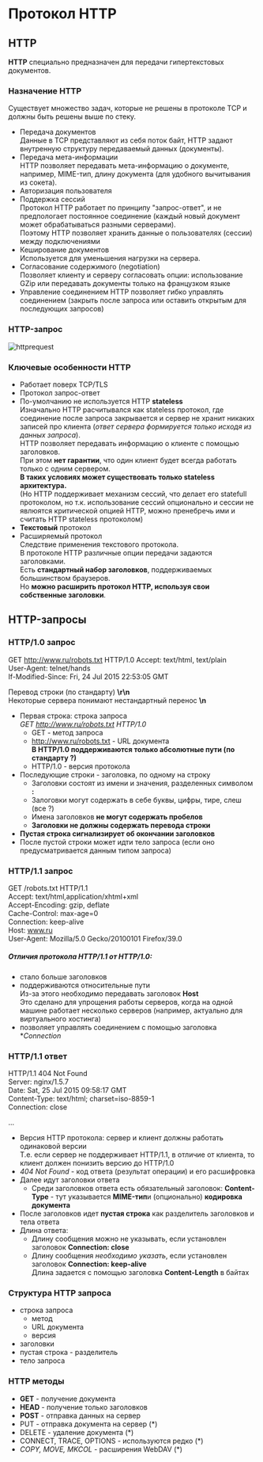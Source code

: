# Протокол HTTP

## HTTP
**HTTP** специально предназначен для передачи гипертекстовых документов.

### Назначение HTTP
Существует множество задач, которые не решены в протоколе TCP и должны быть решены выше по стеку.

* Передача документов  
  Данные в TCP представляют из себя поток байт, HTTP задают внутренную структуру передаваемый данных (документы).
* Передача мета-информации  
  HTTP позволяет передавать мета-информацию о документе, например, MIME-тип, длину документа (для удобного вычитывания из сокета).
* Авторизация пользователя
* Поддержка сессий  
  Протокол HTTP работает по принципу "запрос-ответ", и не предпологает постоянное соединение (каждый новый документ может обрабатываться разными серверами).  
  Поэтому HTTP позволяет хранить данные о пользователях (сессии) между подключениями
* Кеширование документов  
  Используется для уменьшения нагрузки на сервера.
* Согласование содержимого (negotiation)  
  Позволяет клиенту и серверу согласовать опции: использование GZip или передавать документы только на французком языке
* Управление соединением
  HTTP позволяет гибко управлять соединением (закрыть после запроса или оставить открытым для последующих запросов)
  
### HTTP-запрос
![httprequest](https://github.com/ilmen/tp-stepic/blob/master/lesson-6/pictures/netflow.png "Схема HTTP запроса")

### Ключевые особенности HTTP
* Работает поверх TCP/TLS
* Протокол запрос-ответ
* По-умолчанию не используется HTTP **stateless**  
  Изначально HTTP расчитывался как stateless протокол, где соединение после запроса закрывается и сервер не хранит никаких записей про клиента (*ответ сервера формируется только исходя из данных запроса*).  
  HTTP позволяет передавать информацию о клиенте с помощью заголовков.  
  При этом **нет гарантии**, что один клиент будет всегда работать только с одним сервером.  
  **В таких условиях может существовать только stateless архитектура.**  
  (Но HTTP поддерживает механизм сессий, что делает его statefull протоколом, но т.к. использование сессий опционально и сессии не явлюятся критической опцией HTTP, можно пренебречь ими и считать HTTP stateless протоколом) 
* **Текстовый** протокол
* Расширяемый протокол  
  Следствие применения текстового протокола.  
  В протоколе HTTP различные опции передачи задаются заголовками.  
  Есть **стандартный набор заголовков**, поддерживаемых большинством браузеров.  
  Но **можно расширить протокол HTTP, используя свои собственные заголовки**.

## HTTP-запросы
### HTTP/1.0 запрос
GET http://www.ru/robots.txt HTTP/1.0 
Accept: text/html, text/plain  
User-Agent: telnet/hands  
If-Modified-Since: Fri, 24 Jul 2015 22:53:05 GMT

Перевод строки (по стандарту) **\r\n**  
Некоторые сервера понимают нестандартный перенос **\n**

* Первая строка: строка запроса  
  *GET http://www.ru/robots.txt HTTP/1.0*
  * GET - метод запроса
  * http://www.ru/robots.txt - URL документа  
    **В HTTP/1.0 поддерживаются только абсолютные пути (по стандарту ?)**
  * HTTP/1.0 - версия протокола
* Последующие строки - заголовка, по одному на строку
  * Заголовки состоят из имени и значения, разделенных символом **:**
  * Залоговки могут содержать в себе буквы, цифры, тире, слеш (все ?)
  * Имена заголовков **не могут содержать пробелов**
  * **Заголовки не должны содержать перевода строки**
* **Пустая строка сигнализирует об окончании заголовков**
* После пустой строки может идти тело запроса (если оно предусматривается данным типом запроса)

### HTTP/1.1 запрос
GET /robots.txt HTTP/1.1  
Accept: text/html,application/xhtml+xml  
Accept-Encoding: gzip, deflate  
Cache-Control: max-age=0  
Connection: keep-alive  
Host: www.ru  
User-Agent: Mozilla/5.0 Gecko/20100101 Firefox/39.0  

##### Отличия протокола HTTP/1.1 от HTTP/1.0:
* стало больше заголовков
* поддерживаются относительные пути  
  Из-за этого необходимо передавать заголовок **Host**  
  Это сделано для упрощения работы серверов, когда на одной машине работает несколько серверов (например, актуально для виртуального хостинга)
* позволяет управлять соединением с помощью заголовка **Connection*

### HTTP/1.1 ответ
HTTP/1.1 404 Not Found  
Server: nginx/1.5.7  
Date: Sat, 25 Jul 2015 09:58:17 GMT  
Content-Type: text/html; charset=iso-8859-1  
Connection: close

<!DOCTYPE HTML PUBLIC "-//IETF//DTD HTML 2.0//EN">  
<HTML><HEAD>...

* Версия HTTP протокола: сервер и клиент должны работать одинаковой версии  
  Т.е. если сервер не поддерживает HTTP/1.1, в отличие от клиента, то клиент должен понизить версию до HTTP/1.0
* *404 Not Found* - код ответа (результат операции) и его расшифровка
* Далее идут заголовки ответа
  * Среди заголовков ответа есть обязательный заголовок: **Content-Type** - тут указывается **MIME-тип**и (опционально) **кодировка документа**
* После заголовков идет **пустая строка** как разделитель заголовков и тела ответа
* Длина ответа:
  * Длину сообщения можно не указывать, если установлен заголовок **Connection: close**
  * Длину сообщения *необходимо указать*, если установлен заголовок **Connection: keep-alive**  
    Длина задается с помощью заголовка **Content-Length** в байтах

### Структура HTTP запроса
* строка запроса
  * метод
  * URL документа
  * версия
* заголовки
* пустая строка - разделитель
* тело запроса

### HTTP методы
* **GET** - получение документа
* **HEAD** - получение только заголовков
* **POST** - отправка данных на сервер
* PUT - отправка документа на сервер (*)
* DELETE - удаление документа (*)
* CONNECT, TRACE, OPTIONS - используются редко (*)
* *COPY, MOVE, MKCOL* - расширения WebDAV (*)

